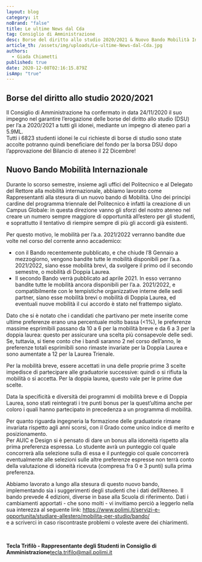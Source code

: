```yaml
---
layout: blog
category: it
noBrand: "false"
title: Le ultime News dal Cda
tag: Consiglio di Amministrazione
desc: Borse del diritto allo studio 2020/2021 & Nuovo Bando Mobilità Internazionale
article_th: /assets/img/uploads/Le-ultime-News-dal-Cda.jpg
authors:
  - Giada Chiametti
published: true
date: 2020-12-08T02:16:15.879Z
isAmp: "true"
---
```

## Borse del diritto allo studio 2020/2021

Il Consiglio di Amministrazione ha confermato in data 24/11/2020 il suo impegno nel garantire l’erogazione delle borse del diritto allo studio (DSU) per l’a.a 2020/2021 a tutti gli idonei, mediante un impegno di ateneo pari a 5.9ML.\
Tutti i 6823 studenti idonei le cui richieste di borse di studio sono state accolte potranno quindi beneficiare del fondo per la borsa DSU dopo l’approvazione del Bilancio di ateneo il 22 Dicembre!

## Nuovo Bando Mobilità Internazionale

Durante lo scorso semestre, insieme agli uffici del Politecnico e al Delegato del Rettore alla mobilità internazionale, abbiamo lavorato come Rappresentanti alla stesura di un nuovo bando di Mobilità. Uno dei principi cardine del programma triennale del Politecnico è infatti la creazione di un Campus Globale: in questa direzione vanno gli sforzi del nostro ateneo nel creare un numero sempre maggiore di opportunità all’estero per gli studenti, e soprattutto il tentativo di riempire sempre di più gli accordi già esistenti.

Per questo motivo, le mobilità per l’a.a. 2021/2022 verranno bandite due volte nel corso del corrente anno accademico:

* con il Bando recentemente pubblicato, e che chiude l’8 Gennaio a mezzogiorno, vengono bandite tutte le mobilità disponibili per l’a.a. 2021/2022, siano esse mobilità brevi, da svolgere il primo od il secondo semestre, o mobilità di Doppia Laurea.
* Il secondo Bando verrà pubblicato ad aprile 2021. In esso verranno bandite tutte le mobilità ancora disponibili per l’a.a. 2021/2022, e compatibilmente con le tempistiche organizzative interne delle sedi partner, siano esse mobilità brevi o mobilità di Doppia Laurea, ed eventuali nuove mobilità il cui accordo è stato nel frattempo siglato.

Dato che si è notato che i candidati che partivano per mete inserite come ultime preferenze erano una percentuale molto bassa (<1%), le preferenze massime esprimibili passano da 10 a 6 per la mobilità breve e da 6 a 3 per la doppia laurea: questo per assicurare una scelta più consapevole delle sedi. Se, tuttavia, si tiene conto che i bandi saranno 2 nel corso dell’anno, le preferenze totali esprimibili sono rimaste invariate per la Doppia Laurea e sono aumentate a 12 per la Laurea Trienale.

Per la mobilità breve, essere accettati in una delle proprie prime 3 scelte impedisce di partecipare alle graduatorie successive: quindi o si rifiuta la mobilità o si accetta. Per la doppia laurea, questo vale per le prime due scelte.

Data la specificità e diversità dei programmi di mobilità breve e di Doppia Laurea, sono stati reintegrati i tre punti bonus per la quest’ultima anche per coloro i quali hanno partecipato in precedenza a un programma di mobilità.

Per quanto riguarda ingegneria la formazione delle graduatorie rimane invariata rispetto agli anni scorsi, con il Grado come unico indice di merito e posizionamento.\
Per AUIC e Design si è pensato di dare un bonus alla idoneità rispetto alla prima preferenza espressa. Lo studente avrà un punteggio col quale concorrerà alla selezione sulla di essa e il punteggio col quale concorrerà eventualmente alle selezioni sulle altre preferenze espresse non terrà conto della valutazione di idoneità ricevuta (compresa fra 0 e 3 punti) sulla prima preferenza.

Abbiamo lavorato a lungo alla stesura di questo nuovo bando, implementando sia i suggerimenti degli studenti che i dati dell’Ateneo. Il bando prevede 4 edizioni, diverse in base alla Scuola di riferimento. Dati i cambiamenti apportati - che sono molti - vi invitiamo perciò a leggerlo nella sua interezza al seguente link: <https://www.polimi.it/servizi-e-opportunita/studiare-allestero/mobilita-per-studio/bando/>\
e a scriverci in caso riscontraste problemi o voleste avere dei chiarimenti.

 

**Tecla Trifilò - Rappresentante degli Studenti in Consiglio di Amministrazione**[tecla.trifilo@mail.polimi.it](tecla.trifilo@mail.polimi.it)